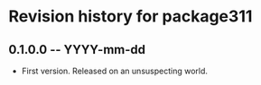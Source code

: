 # Revision history for package311

## 0.1.0.0 -- YYYY-mm-dd

* First version. Released on an unsuspecting world.
